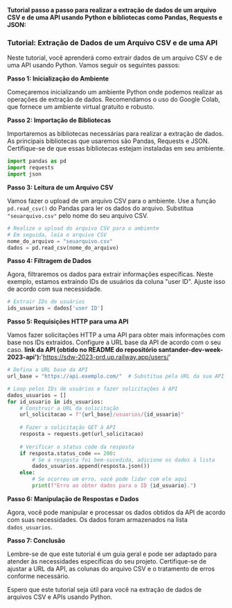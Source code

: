 **Tutorial passo a passo para realizar a extração de dados de um arquivo CSV e de uma API usando Python e bibliotecas como Pandas, Requests e JSON:**

### Tutorial: Extração de Dados de um Arquivo CSV e de uma API

Neste tutorial, você aprenderá como extrair dados de um arquivo CSV e de uma API usando Python. Vamos seguir os seguintes passos:

**Passo 1: Inicialização do Ambiente**

Começaremos inicializando um ambiente Python onde podemos realizar as operações de extração de dados. Recomendamos o uso do Google Colab, que fornece um ambiente virtual gratuito e robusto.

**Passo 2: Importação de Bibliotecas**

Importaremos as bibliotecas necessárias para realizar a extração de dados. As principais bibliotecas que usaremos são Pandas, Requests e JSON. Certifique-se de que essas bibliotecas estejam instaladas em seu ambiente.

```python
import pandas as pd
import requests
import json
```

**Passo 3: Leitura de um Arquivo CSV**

Vamos fazer o upload de um arquivo CSV para o ambiente. Use a função `pd.read_csv()` do Pandas para ler os dados do arquivo. Substitua `"seuarquivo.csv"` pelo nome do seu arquivo CSV.

```python
# Realize o upload do arquivo CSV para o ambiente
# Em seguida, leia o arquivo CSV
nome_do_arquivo = "seuarquivo.csv"
dados = pd.read_csv(nome_do_arquivo)
```

**Passo 4: Filtragem de Dados**

Agora, filtraremos os dados para extrair informações específicas. Neste exemplo, estamos extraindo IDs de usuários da coluna "user ID". Ajuste isso de acordo com sua necessidade.



```python
# Extrair IDs de usuários
ids_usuarios = dados['user ID']
```

**Passo 5: Requisições HTTP para uma API**

Vamos fazer solicitações HTTP a uma API para obter mais informações com base nos IDs extraídos. Configure a URL base da API de acordo com o seu caso.
**link da API (obtido no README do repositório santander-dev-week-2023-api'):**'https://sdw-2023-prd.up.railway.app/users/'

```python
# Defina a URL base da API
url_base = "https://api.exemplo.com/"  # Substitua pela URL da sua API

# Loop pelos IDs de usuários e fazer solicitações à API
dados_usuarios = []
for id_usuario in ids_usuarios:
    # Construir a URL da solicitação
    url_solicitacao = f"{url_base}/usuarios/{id_usuario}"
    
    # Fazer a solicitação GET à API
    resposta = requests.get(url_solicitacao)
    
    # Verificar o status code da resposta
    if resposta.status_code == 200:
        # Se a resposta foi bem-sucedida, adicione os dados à lista
        dados_usuarios.append(resposta.json())
    else:
        # Se ocorreu um erro, você pode lidar com ele aqui
        print(f"Erro ao obter dados para o ID {id_usuario}.")
```

**Passo 6: Manipulação de Respostas e Dados**

Agora, você pode manipular e processar os dados obtidos da API de acordo com suas necessidades. Os dados foram armazenados na lista `dados_usuarios`.

**Passo 7: Conclusão**

Lembre-se de que este tutorial é um guia geral e pode ser adaptado para atender às necessidades específicas do seu projeto. Certifique-se de ajustar a URL da API, as colunas do arquivo CSV e o tratamento de erros conforme necessário.

Espero que este tutorial seja útil para você na extração de dados de arquivos CSV e APIs usando Python.